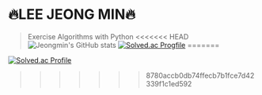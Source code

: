 # 🔥LEE JEONG MIN🔥
>Exercise Algorithms with Python
<<<<<<< HEAD
![Jeongmin's GitHub stats](https://github-readme-stats.vercel.app/api?username=lee-jeongmin&show_icons=true&theme=radical)
[![Solved.ac Progfile](http://mazassumnida.wtf/api/mini/generate_badge?boj={e99min2})](https://solved.ac/{e99min2})
=======

[![Solved.ac Profile](http://mazassumnida.wtf/api/v2/generate_badge?boj=e99min2)](https://solved.ac/e99min2/)
>>>>>>> 8780accb0db74ffecb7b1fce7d42339f1c1ed592
